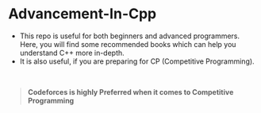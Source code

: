 # Advancement-In-Cpp
- This repo is useful for both beginners and advanced programmers. Here, you will find some recommended books which can help you understand C++ more in-depth.
- It is also useful, if you are preparing for CP (Competitive Programming).
</br>

> **Codeforces is highly Preferred when it comes to Competitive Programming**
